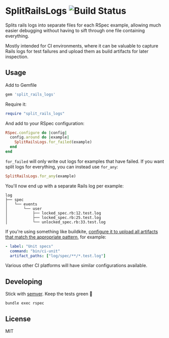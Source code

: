 # SplitRailsLogs ![Build Status](https://github.com/nickbrowne/split_rails_logs/actions/workflows/test.yml/badge.svg?branch=master)

Splits rails logs into separate files for each RSpec example, allowing much easier debugging without having to sift through one file containing everything.

Mostly intended for CI environments, where it can be valuable to capture Rails logs for test failures and upload them as build artifacts for later inspection.

## Usage

Add to Gemfile

```rb
gem 'split_rails_logs'
```

Require it:

```rb
require "split_rails_logs"
```

And add to your RSpec configuration:

```rb
RSpec.configure do |config|
  config.around do |example|
    SplitRailsLogs.for_failed(example)
  end
end
```

`for_failed` will only write out logs for examples that have failed. If you want split logs for everything, you can instead use `for_any`:

```rb
SplitRailsLogs.for_any(example)
```

You'll now end up with a separate Rails log per example:
```
log
├── spec
│   └── events
│       └── user
│           ├── locked_spec.rb:12.test.log
│           ├── locked_spec.rb:25.test.log
│           └── unlocked_spec.rb:33.test.log
```

If you're using something like buildkite, [configure it to upload all artifacts that match the appropriate pattern](https://buildkite.com/docs/pipelines/artifacts), for example:

```yaml
- label: "Unit specs"
  command: "bin/ci-unit"
  artifact_paths: ["log/spec/**/*.test.log"]
```

Various other CI platforms will have similar configurations available.

## Developing

Stick with [semver](https://semver.org/). Keep the tests green 🙂

```
bundle exec rspec
```

## License

MIT
